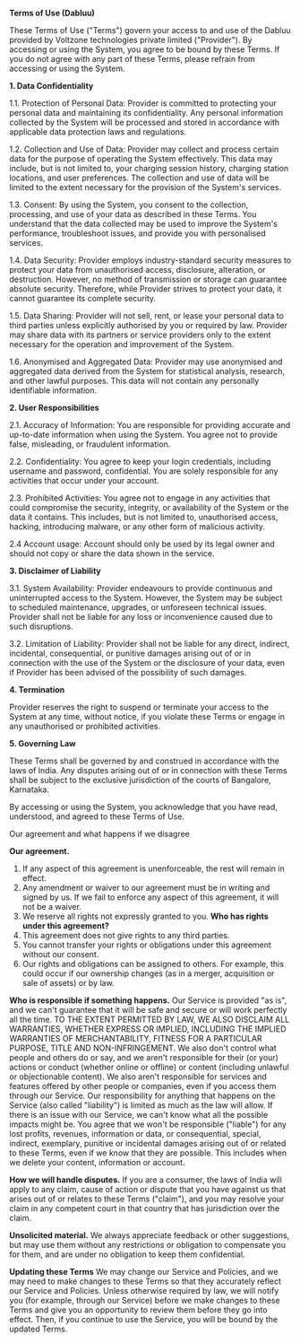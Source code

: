 
**Terms of Use (Dabluu)**


These Terms of Use ("Terms") govern your access to and use of the Dabluu provided by Voltzone technologies private limited ("Provider"). By accessing or using the System, you agree to be bound by these Terms. If you do not agree with any part of these Terms, please refrain from accessing or using the System.

**1.  Data Confidentiality**

1.1. Protection of Personal Data: Provider is committed to protecting your personal data and maintaining its confidentiality. Any personal information collected by the System will be processed and stored in accordance with applicable data protection laws and regulations.

1.2. Collection and Use of Data: Provider may collect and process certain data for the purpose of operating the System effectively. This data may include, but is not limited to, your charging session history, charging station locations, and user preferences. The collection and use of data will be limited to the extent necessary for the provision of the System's services.

1.3. Consent: By using the System, you consent to the collection, processing, and use of your data as described in these Terms. You understand that the data collected may be used to improve the System's performance, troubleshoot issues, and provide you with personalised services.

1.4. Data Security: Provider employs industry-standard security measures to protect your data from unauthorised access, disclosure, alteration, or destruction. However, no method of transmission or storage can guarantee absolute security. Therefore, while Provider strives to protect your data, it cannot guarantee its complete security.

1.5. Data Sharing: Provider will not sell, rent, or lease your personal data to third parties unless explicitly authorised by you or required by law. Provider may share data with its partners or service providers only to the extent necessary for the operation and improvement of the System.

1.6. Anonymised and Aggregated Data: Provider may use anonymised and aggregated data derived from the System for statistical analysis, research, and other lawful purposes. This data will not contain any personally identifiable information.

**2.  User Responsibilities**

2.1. Accuracy of Information: You are responsible for providing accurate and up-to-date information when using the System. You agree not to provide false, misleading, or fraudulent information.

2.2. Confidentiality: You agree to keep your login credentials, including username and password, confidential. You are solely responsible for any activities that occur under your account.

2.3. Prohibited Activities: You agree not to engage in any activities that could compromise the security, integrity, or availability of the System or the data it contains. This includes, but is not limited to, unauthorised access, hacking, introducing malware, or any other form of malicious activity.

2.4  Account usage: Account should only be used by its legal owner and should not copy or share the data shown in the service.

**3.  Disclaimer of Liability**

3.1. System Availability: Provider endeavours to provide continuous and uninterrupted access to the System. However, the System may be subject to scheduled maintenance, upgrades, or unforeseen technical issues. Provider shall not be liable for any loss or inconvenience caused due to such disruptions.

3.2. Limitation of Liability: Provider shall not be liable for any direct, indirect, incidental, consequential, or punitive damages arising out of or in connection with the use of the System or the disclosure of your data, even if Provider has been advised of the possibility of such damages.

**4.  Termination**

Provider reserves the right to suspend or terminate your access to the System at any time, without notice, if you violate these Terms or engage in any unauthorised or prohibited activities.

**5.  Governing Law**

These Terms shall be governed by and construed in accordance with the laws of India. Any disputes arising out of or in connection with these Terms shall be subject to the exclusive jurisdiction of the courts of Bangalore, Karnataka.

By accessing or using the System, you acknowledge that you have read, understood, and agreed to these Terms of Use.

Our agreement and what happens if we disagree

**Our agreement.**
 1. If any aspect of this agreement is unenforceable, the rest will remain in effect. 
 2. Any amendment or waiver to our agreement must be in writing and signed by us. If we fail to enforce any aspect of this agreement, it will not be a waiver.
 3. We reserve all rights not expressly granted to you.
**Who has rights under this agreement?**
 1. This agreement does not give rights to any third parties.
 2.  You cannot transfer your rights or obligations under this agreement without our consent.
 3. Our rights and obligations can be assigned to others. For example, this could occur if our ownership changes (as in a merger, acquisition or sale of assets) or by law.

**Who is responsible if something happens.**
Our Service is provided "as is", and we can't guarantee that it will be safe and secure or will work perfectly all the time. TO THE EXTENT PERMITTED BY LAW, WE ALSO DISCLAIM ALL WARRANTIES, WHETHER EXPRESS OR IMPLIED, INCLUDING THE IMPLIED WARRANTIES OF MERCHANTABILITY, FITNESS FOR A PARTICULAR PURPOSE, TITLE AND NON-INFRINGEMENT.
    We also don't control what people and others do or say, and we aren't responsible for their (or your) actions or conduct (whether online or offline) or content (including unlawful or objectionable content). We also aren't responsible for services and features offered by other people or companies, even if you access them through our Service.
    Our responsibility for anything that happens on the Service (also called "liability") is limited as much as the law will allow. If there is an issue with our Service, we can't know what all the possible impacts might be. You agree that we won't be responsible ("liable") for any lost profits, revenues, information or data, or consequential, special, indirect, exemplary, punitive or incidental damages arising out of or related to these Terms, even if we know that they are possible. This includes when we delete your content, information or account.
   
**How we will handle disputes.**
    If you are a consumer, the laws of India will apply to any claim, cause of action or dispute that you have against us that arises out of or relates to these Terms ("claim"), and you may resolve your claim in any competent court in that country that has jurisdiction over the claim. 

**Unsolicited material.**
    We always appreciate feedback or other suggestions, but may use them without any restrictions or obligation to compensate you for them, and are under no obligation to keep them confidential.


**Updating these Terms**
    We may change our Service and Policies, and we may need to make changes to these Terms so that they accurately reflect our Service and Policies. Unless otherwise required by law, we will notify you (for example, through our Service) before we make changes to these Terms and give you an opportunity to review them before they go into effect. Then, if you continue to use the Service, you will be bound by the updated Terms.